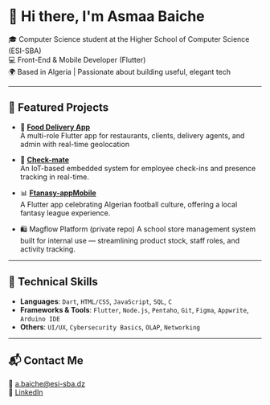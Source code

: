 # 👋 Hi there, I'm Asmaa Baiche

🎓 Computer Science student at the Higher School of Computer Science (ESI-SBA)  
💻 Front-End & Mobile Developer (Flutter)  
🌍 Based in Algeria | Passionate about building useful, elegant tech

---

## 🚀 Featured Projects

- 🛵 **[Food Delivery App](https://github.com/AsmaaBaiche/Food-Delivery-App)**  
  A multi-role Flutter app for restaurants, clients, delivery agents, and admin with real-time geolocation

- 🔐 **[Check-mate](https://github.com/AsmaaBaiche/Check-mate)**  
 An IoT-based embedded system for employee check-ins and presence tracking in real-time.

- 📊 **[Ftanasy-appMobile ](https://github.com/AsmaaBaiche/fantazy-flutter-app)**  
  A Flutter app celebrating Algerian football culture, offering a local fantasy league experience.

- 🛍️ Magflow Platform (private repo)
A school store management system built for internal use — streamlining product stock, staff roles, and activity tracking.
---

## 🧰 Technical Skills
- **Languages**: `Dart`, `HTML/CSS`, `JavaScript`, `SQL`, `C`
- **Frameworks & Tools**: `Flutter`, `Node.js`, `Pentaho`, `Git`, `Figma`, `Appwrite`, `Arduino IDE`
- **Others**: `UI/UX`, `Cybersecurity Basics`, `OLAP`, `Networking`

---

## 📬 Contact Me
📧 a.baiche@esi-sba.dz  
🔗 [LinkedIn](https://www.linkedin.com/in/asmaa-baiche-b65b80273)  
